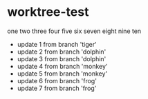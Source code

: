 # worktree-test
 one
 two
 three
 four
 five
 six
 seven
 eight
 nine
 ten
 - update 1 from branch 'tiger'
 - update 2 from branch 'dolphin'
 - update 3 from branch 'dolphin'
 - update 4 from branch 'monkey'
 - update 5 from branch 'monkey'
 - update 6 from branch 'frog'
 - update 7 from branch 'frog'
